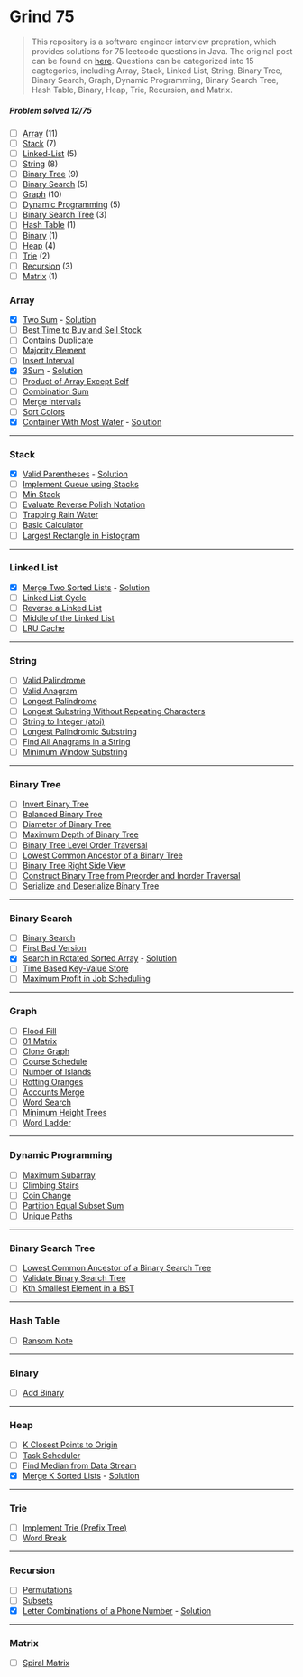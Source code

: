 # Grind 75
> This repository is a software engineer interview prepration, which provides solutions for 75 leetcode questions in Java. The original post can be found on [here](https://www.techinterviewhandbook.org/grind75?grouping=topics&order=difficulty&hours=8). Questions can be categorized into 15 cagtegories, including Array, Stack, Linked List, String, Binary Tree, Binary Search, Graph, Dynamic Programming, Binary Search Tree, Hash Table, Binary, Heap, Trie, Recursion, and Matrix.

##### Problem solved 12/75

-   [ ] [Array](#array) (11)
-   [ ] [Stack](#stack) (7)
-   [ ] [Linked-List](#linked-list) (5)
-   [ ] [String](#string) (8)
-   [ ] [Binary Tree](#binary-tree) (9)
-   [ ] [Binary Search](#binary-search) (5)
-   [ ] [Graph](#graph) (10)
-   [ ] [Dynamic Programming](#dynamic-programming) (5)
-   [ ] [Binary Search Tree](#binary-search-tree) (3)
-   [ ] [Hash Table](#hash-table) (1)
-   [ ] [Binary](#binary) (1)
-   [ ] [Heap](#heap) (4)
-   [ ] [Trie](#trie) (2)
-   [ ] [Recursion](#recursion) (3)
-   [ ] [Matrix](#matrix) (1)

### Array

-   [x] [Two Sum](https://leetcode.com/problems/two-sum) - [Solution](Array/1.%20Two%20Sum/)
-   [ ] [Best Time to Buy and Sell Stock](https://leetcode.com/problems/best-time-to-buy-and-sell-stock)
-   [ ] [Contains Duplicate](https://leetcode.com/problems/contains-duplicate)
-   [ ] [Majority Element](https://leetcode.com/problems/majority-element)
-   [ ] [Insert Interval](https://leetcode.com/problems/insert-interval)
-   [x] [3Sum](https://leetcode.com/problems/3sum/) - [Solution](/Array/15.%203Sum/)
-   [ ] [Product of Array Except Self](https://leetcode.com/problems/product-of-array-except-self)
-   [ ] [Combination Sum](https://leetcode.com/problems/combination-sum)
-   [ ] [Merge Intervals](https://leetcode.com/problems/merge-intervals)
-   [ ] [Sort Colors](https://leetcode.com/problems/sort-colors)
-   [x] [Container With Most Water](https://leetcode.com/problems/container-with-most-water) - [Solution](/Array/11.%20Container%20With%20Most%20Water/)

---

### Stack

-   [x] [Valid Parentheses](https://leetcode.com/problems/valid-parentheses) - [Solution](/Stack/20.%20Valid%20Parentheses)
-   [ ] [Implement Queue using Stacks](https://leetcode.com/problems/implement-queue-using-stacks)
-   [ ] [Min Stack](https://leetcode.com/problems/min-stack)
-   [ ] [Evaluate Reverse Polish Notation](https://leetcode.com/problems/evaluate-reverse-polish-notation)
-   [ ] [Trapping Rain Water](https://leetcode.com/problems/trapping-rain-water)
-   [ ] [Basic Calculator](https://leetcode.com/problems/basic-calculator)
-   [ ] [Largest Rectangle in Histogram](https://leetcode.com/problems/largest-rectangle-in-histogram)

---

### Linked List

-   [x] [Merge Two Sorted Lists](https://leetcode.com/problems/merge-two-sorted-lists) - [Solution](/Linked%20List/21.%20Merge%20Two%20Sorted%20Lists)
-   [ ] [Linked List Cycle](https://leetcode.com/problems/linked-list-cycle)
-   [ ] [Reverse a Linked List](https://leetcode.com/problems/reverse-linked-list)
-   [ ] [Middle of the Linked List](https://leetcode.com/problems/remove-nth-node-from-end-of-list)
-   [ ] [LRU Cache](https://leetcode.com/problems/reorder-list)

---

### String

-   [ ] [Valid Palindrome](https://leetcode.com/problems/valid-palindrome)
-   [ ] [Valid Anagram](https://leetcode.com/problems/valid-anagram)
-   [ ] [Longest Palindrome](https://leetcode.com/problems/longest-palindrome)
-   [ ] [Longest Substring Without Repeating Characters](https://leetcode.com/problems/longest-substring-without-repeating-characters)
-   [ ] [String to Integer (atoi)](https://leetcode.com/problems/string-to-integer-atoi)
-   [ ] [Longest Palindromic Substring](https://leetcode.com/problems/longest-palindromic-substring)
-   [ ] [Find All Anagrams in a String](https://leetcode.com/problems/find-all-anagrams-in-a-string)
-   [ ] [Minimum Window Substring](https://leetcode.com/problems/minimum-window-substring)

---

### Binary Tree

-   [ ] [Invert Binary Tree](https://leetcode.com/problems/invert-binary-tree)
-   [ ] [Balanced Binary Tree](https://leetcode.com/problems/balanced-binary-tree)
-   [ ] [Diameter of Binary Tree](https://leetcode.com/problems/diameter-of-binary-tree)
-   [ ] [Maximum Depth of Binary Tree](https://leetcode.com/problems/maximum-depth-of-binary-tree)
-   [ ] [Binary Tree Level Order Traversal](https://leetcode.com/problems/binary-tree-level-order-traversal)
-   [ ] [Lowest Common Ancestor of a Binary Tree](https://leetcode.com/problems/lowest-common-ancestor-of-a-binary-tree)
-   [ ] [Binary Tree Right Side View](https://leetcode.com/problems/binary-tree-right-side-view)
-   [ ] [Construct Binary Tree from Preorder and Inorder Traversal](https://leetcode.com/problems/construct-binary-tree-from-preorder-and-inorder-traversal)
-   [ ] [Serialize and Deserialize Binary Tree](https://leetcode.com/problems/serialize-and-deserialize-binary-tree)

---

### Binary Search

-   [ ] [Binary Search](https://leetcode.com/problems/binary-search)
-   [ ] [First Bad Version](https://leetcode.com/problems/first-bad-version)
-   [x] [Search in Rotated Sorted Array](https://leetcode.com/problems/search-in-rotated-sorted-array) - [Solution](/Binary%20Search/33.%20Search%20in%20Rotated%20Sorted%20Array)
-   [ ] [Time Based Key-Value Store](https://leetcode.com/problems/time-based-key-value-store)
-   [ ] [Maximum Profit in Job Scheduling](https://leetcode.com/problems/maximum-profit-in-job-scheduling)

---

### Graph

-   [ ] [Flood Fill](https://leetcode.com/problems/flood-fill)
-   [ ] [01 Matrix](https://leetcode.com/problems/01-matrix)
-   [ ] [Clone Graph](https://leetcode.com/problems/clone-graph)
-   [ ] [Course Schedule](https://leetcode.com/problems/course-schedule)
-   [ ] [Number of Islands](https://leetcode.com/problems/number-of-islands)
-   [ ] [Rotting Oranges](https://leetcode.com/problems/rotting-oranges)
-   [ ] [Accounts Merge](https://leetcode.com/problems/accounts-merge)
-   [ ] [Word Search](https://leetcode.com/problems/word-search)
-   [ ] [Minimum Height Trees](https://leetcode.com/problems/minimum-height-trees)
-   [ ] [Word Ladder](https://leetcode.com/problems/word-ladder)

---

### Dynamic Programming

-   [ ] [Maximum Subarray](https://leetcode.com/problems/maximum-subarray)
-   [ ] [Climbing Stairs](https://leetcode.com/problems/climbing-stairs)
-   [ ] [Coin Change](https://leetcode.com/problems/coin-change)
-   [ ] [Partition Equal Subset Sum](https://leetcode.com/problems/maximum-subarray)
-   [ ] [Unique Paths](https://leetcode.com/problems/unique-paths)

---

### Binary Search Tree

-   [ ] [Lowest Common Ancestor of a Binary Search Tree](https://leetcode.com/problems/lowest-common-ancestor-of-a-binary-search-tree)
-   [ ] [Validate Binary Search Tree](https://leetcode.com/problems/validate-binary-search-tree)
-   [ ] [Kth Smallest Element in a BST](https://leetcode.com/problems/kth-smallest-element-in-a-bst)

---

### Hash Table

-   [ ] [Ransom Note](https://leetcode.com/problems/ransom-note)

---

### Binary

-   [ ] [Add Binary](https://leetcode.com/problems/add-binary)

---

### Heap

-   [ ] [K Closest Points to Origin](https://leetcode.com/problems/k-closest-points-to-origin)
-   [ ] [Task Scheduler](https://leetcode.com/problems/task-scheduler)
-   [ ] [Find Median from Data Stream](https://leetcode.com/problems/find-median-from-data-stream/)
-   [x] [Merge K Sorted Lists](https://leetcode.com/problems/merge-k-sorted-lists/) - [Solution](/Heap/23.%20Merge%20k%20Sorted%20Lists)

---

### Trie

-   [ ] [Implement Trie (Prefix Tree)](https://leetcode.com/problems/implement-trie-prefix-tree)
-   [ ] [Word Break](https://leetcode.com/problems/word-break)

---

### Recursion

-   [ ] [Permutations](https://leetcode.com/problems/permutations)
-   [ ] [Subsets](https://leetcode.com/problems/subsets)
-   [x] [Letter Combinations of a Phone Number](https://leetcode.com/problems/letter-combinations-of-a-phone-number) - [Solution](/Recursion/17.%20Letter%20Combinations%20of%20a%20Phone%20Number)

---

### Matrix

-   [ ] [Spiral Matrix](https://leetcode.com/problems/spiral-matrix)

